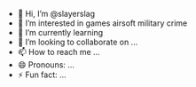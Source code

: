- 👋 Hi, I’m @slayerslag
- 👀 I’m interested in games airsoft military crime
- 🌱 I’m currently learning 
- 💞️ I’m looking to collaborate on ...
- 📫 How to reach me ...
- 😄 Pronouns: ...
- ⚡ Fun fact: ...

<!---
slayerslag/slayerslag is a ✨ special ✨ repository because its `README.md` (this file) appears on your GitHub profile.
You can click the Preview link to take a look at your changes.
--->
